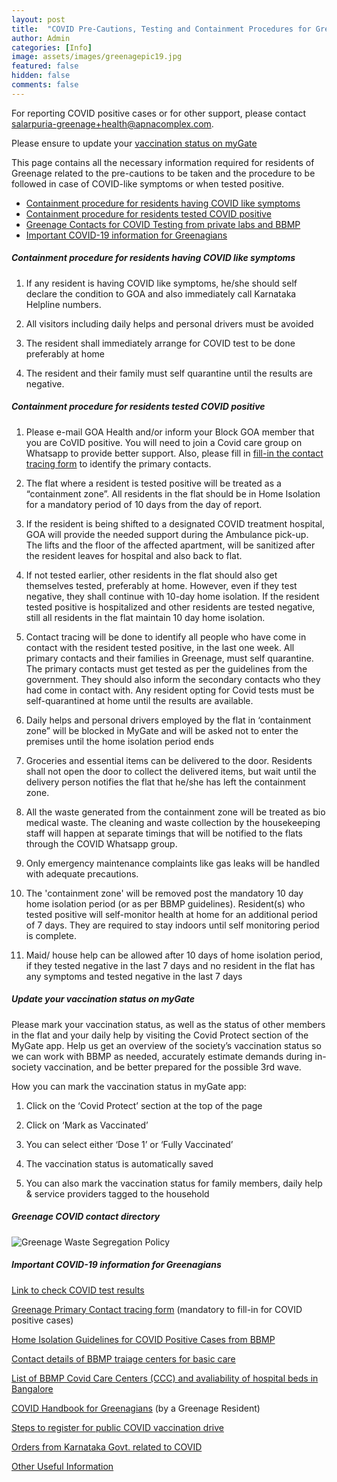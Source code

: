 ```yaml
---
layout: post
title:  "COVID Pre-Cautions, Testing and Containment Procedures for Greenage"
author: Admin
categories: [Info]
image: assets/images/greenagepic19.jpg
featured: false
hidden: false
comments: false
---
```



For reporting COVID positive cases or for other support, please contact salarpuria-greenage+health@apnacomplex.com.

Please ensure to update your <a href="#vaccination">vaccination status on myGate</a>

This page contains all the necessary information required for residents of Greenage related to the pre-cautions to be taken and the procedure to be followed in case of COVID-like symptoms or when tested positive.


- <a href="#symptoms">Containment procedure for residents having COVID like symptoms</a>
- <a href="#positive">Containment procedure for residents tested COVID positive</a>
- <a href="#testing">Greenage Contacts for COVID Testing from private labs and BBMP</a>
- <a href="#info">Important COVID-19 information for Greenagians</a>

##### <a name="symptoms"></a>Containment procedure for residents having COVID like symptoms

1. If any resident  is having COVID like symptoms, he/she should self declare the condition to GOA and also immediately call Karnataka Helpline numbers. 

2. All visitors including daily helps and personal drivers must be avoided

3. The resident shall immediately arrange for COVID test to be done preferably at home 

4. The resident and their family must self quarantine until the results are negative.



##### <a name="positive"></a>Containment procedure for residents tested COVID positive

1. Please e-mail GOA Health and/or inform your Block GOA member that you are CoVID positive. You will need to join a  Covid care group on Whatsapp to provide better support. Also, please fill in <a target="_blank" href="https://bit.ly/Greenage-COVID-contact-tracing-form"> fill-in the contact tracing form</a>  to identify the primary contacts.

2. The flat where a resident is tested positive will be treated as a “containment zone”. All residents in the flat should be in Home Isolation for a mandatory period of 10 days from the day of report.  

3. If the resident is being shifted to a designated COVID treatment hospital, GOA will provide the needed support during the Ambulance pick-up. The lifts and the floor of the affected apartment, will be sanitized after the resident leaves for hospital and also back to flat. 

4. If not tested earlier, other residents in the flat should also get themselves tested, preferably at home. However, even if they test negative, they shall continue with 10-day home isolation. If the resident tested positive is hospitalized and other residents are tested negative, still all residents in the flat maintain 10 day home isolation. 

5. Contact tracing will be done to identify all people who have come in contact with the resident tested positive, in the last one week. All primary contacts and their families in Greenage, must self quarantine. The primary contacts must get tested as per the guidelines from the government. They should also inform the secondary contacts who they had come in contact with. Any resident opting for Covid tests must be self-quarantined at home until the results are available.

6. Daily helps and personal drivers employed by the flat in ‘containment zone” will be blocked in MyGate and will be asked not to enter the premises until the home isolation period ends

7. Groceries and essential items can be delivered to the door. Residents shall not open the door to collect the delivered items, but wait until the delivery person notifies the flat that he/she has left the containment zone. 

8. All the waste generated from the containment zone will be treated as bio medical waste. The cleaning and waste collection by the housekeeping staff will happen at separate timings that will be notified to the flats through the COVID Whatsapp group.

9. Only emergency maintenance complaints like gas leaks will be handled with adequate precautions. 

10. The 'containment zone' will be removed post the mandatory 10 day home isolation period (or as per BBMP guidelines). Resident(s) who  tested positive will self-monitor health at home for an additional period of 7 days. They are required to stay indoors until self monitoring period is complete. 

11. Maid/ house help can be allowed after 10 days of home isolation period, if they tested negative in the last 7 days and no resident in the flat has any symptoms and tested negative in the last 7 days


##### <a name="vaccination"></a>Update your vaccination status on myGate

Please mark your vaccination status, as well as the status of other members in the flat and your daily help by visiting the Covid Protect section of the MyGate app. Help us get an overview of the society’s vaccination status so we can work with BBMP as needed, accurately estimate demands during in-society vaccination, and be better prepared for the possible 3rd wave.
 
How you can mark the vaccination status in myGate app:

1. Click on the ‘Covid Protect’ section at the top of the page

2. Click on ‘Mark as Vaccinated’

3. You can select either ‘Dose 1’ or ‘Fully Vaccinated’

4. The vaccination status is automatically saved

5. You can also mark the vaccination status for family members, daily help & service providers tagged to the household


##### <a name="testing"></a>Greenage COVID contact directory

<p class="mb-5"><img class="shadow-lg" src="{{site.baseurl}}/assets/images/greenage-covid-directory.jpg" alt="Greenage Waste Segregation Policy" /></p>

##### <a name="info"></a>Important COVID-19 information for Greenagians

<p> <a target="_blank" href="https://www.covidwar.karnataka.gov.in/service1">Link to check COVID test results</a></p>

<p> <a target="_blank" href="https://bit.ly/Greenage-COVID-contact-tracing-form">Greenage Primary Contact tracing form</a> (mandatory to fill-in for COVID positive cases)</p>

<p><a target="_blank" href="https://drive.google.com/file/d/1ob2_nb5ZHoEPMcJtzqU8FCqHJZTBc5gF/view?usp=sharing">Home Isolation Guidelines for COVID Positive Cases from BBMP</a></p> 
<p>

<p> <a target="_blank" href="https://www.karnataka.com/govt/covid-19-triage-centers-in-bangalore/">Contact details of BBMP traiage centers for basic care</a> </p>

<p> <a target="_blank" href="https://covidhelplinebangalore.com/covid-19-beds-availability/">List of BBMP Covid Care Centers (CCC) and avaliability of hospital beds in Bangalore</a> </p>

<p>
<a target="_blank" href="https://drive.google.com/file/d/1Kz4h38jbOXot4my3nqRcampDCqjoKue2/view?usp=sharing">COVID Handbook for Greenagians</a> (by a Greenage Resident)</p>


<a target="_blank" href="https://drive.google.com/drive/u/0/folders/1Y8zl6npkY18wa1SY5yY-3iZg_5y49n14">Steps to register for public COVID vaccination drive</a> 
</p>

<p> <a target="_blank" href="https://covid19.karnataka.gov.in/new-page/Government%20Orders/en">Orders from Karnataka Govt. related to COVID</a> </p>

<p> <a target="_blank" href="https://drive.google.com/drive/u/0/folders/1qs7xTOzLIgwTtUf4bVYy3N0MptXZvMGh">Other Useful Information</a> </p>